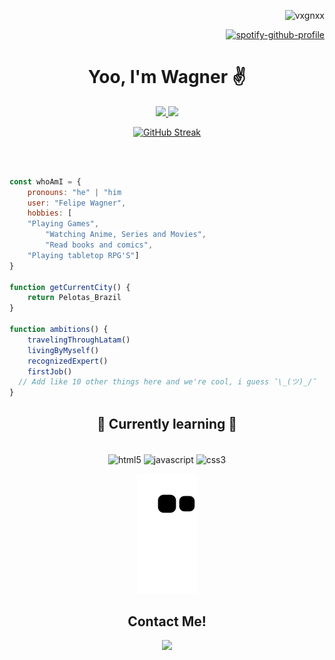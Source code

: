 <div align="right">	
  <p><img src="https://komarev.com/ghpvc/?username=vxgnxx&label=Visitors&color=7f3ace&style=for-the-badge" alt="vxgnxx" /></p>

  [![spotify-github-profile](https://spotify-github-profile.vercel.app/api/view?uid=22xn5kvdb3t4uqq23v5s3anci&cover_image=true&theme=natemoo-re&bar_color=7f3ace&bar_color_cover=false)](https://github.com/kittinan/spotify-github-profile)
</div>
<h1 align="center"> Yoo, I'm Wagner ✌ </h1>

<div align="center">
  <a href="https://github.com/vxgnxx">
  <img height="150em" src="https://github-readme-stats.vercel.app/api?username=vxgnxx&show_icons=true&theme=midnight-purple&include_all_commits=true&count_private=true&hide_border=true"/>
  <img height="150em" src="https://github-readme-stats.vercel.app/api/top-langs/?username=vxgnxx&layout=compact&langs_count=7&theme=midnight-purple&hide_border=true"/>
  
  [![GitHub Streak](https://github-readme-streak-stats.herokuapp.com?user=Vxgnxx&theme=midnight-purple&hide_border=true&date_format=j%20M%5B%20Y%5D)](https://github.com/vxgnxx)
</div>
<br>

```javascript

const whoAmI = {
    pronouns: "he" | "him
    user: "Felipe Wagner",
    hobbies: [
	"Playing Games",
        "Watching Anime, Series and Movies",
        "Read books and comics",
	"Playing tabletop RPG'S"]
}
	
function getCurrentCity() {
    return Pelotas_Brazil
}
	
function ambitions() {
    travelingThroughLatam()
    livingByMyself()
    recognizedExpert()
    firstJob()
  // Add like 10 other things here and we're cool, i guess ¯\_(ツ)_/¯
} 
 ```
	
<h2 align="center">🌱 Currently learning 🌱</h2>

<div style="display: inline_block" align="center"><br>
  <img align="center" alt="html5" height="60" width="80" src="https://camo.githubusercontent.com/d458b55282fc167f5a189b35e54f966acdd5100d9331d90bea6416f2805e7f95/68747470733a2f2f63646e2e6a7364656c6976722e6e65742f67682f64657669636f6e732f64657669636f6e2f69636f6e732f68746d6c352f68746d6c352d706c61696e2e737667" />
  <img align="center" alt="javascript" height="60" width="80" src="https://camo.githubusercontent.com/528e232c728b497080cbf31d2a7e797caa81e402ff81643f79b2c2c395a29f17/68747470733a2f2f63646e2e6a7364656c6976722e6e65742f67682f64657669636f6e732f64657669636f6e2f69636f6e732f6a6176617363726970742f6a6176617363726970742d706c61696e2e737667" />
  <img align="center" alt="css3" height="60" width="80" src="https://camo.githubusercontent.com/ad8fbf7f75f04b296b72beb893acf572b364e69ec35ea41a68a29507f5b1cd1b/68747470733a2f2f63646e2e6a7364656c6976722e6e65742f67682f64657669636f6e732f64657669636f6e2f69636f6e732f637373332f637373332d706c61696e2e737667" />
</div>

<div align="center">

![Snake animation](https://github.com/vxgnxx/vxgnxx/blob/output/github-contribution-grid-snake.svg)

</div>
	
<h2 align="center">Contact Me!</h2>

<div align="center">
  <a href="https://linktr.ee/vxgnxx" target="_blank"><img src="https://img.shields.io/badge/linktree-000000?style=for-the-badge&logo=linktree&logoColor=white"></a>
</div>

